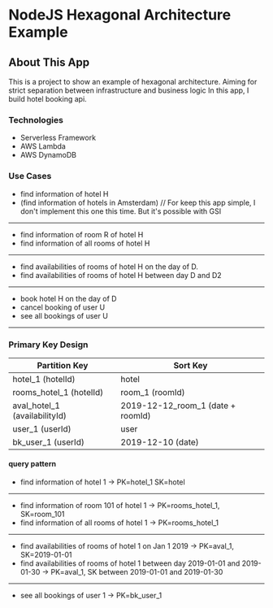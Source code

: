 # NodeJS Hexagonal Architecture Example

## About This App

This is a project to show an example of hexagonal architecture. Aiming for strict separation between infrastructure and business logic
In this app, I build hotel booking api.

### Technologies

- Serverless Framework
- AWS Lambda
- AWS DynamoDB

### Use Cases

- find information of hotel H
- (find information of hotels in Amsterdam) // For keep this app simple, I don't implement this one this time. But it's possible with GSI

---

- find information of room R of hotel H
- find information of all rooms of hotel H

---

- find availabilities of rooms of hotel H on the day of D.
- find availabilities of rooms of hotel H between day D and D2

---

- book hotel H on the day of D
- cancel booking of user U
- see all bookings of user U

---

### Primary Key Design

| Partition Key                 | Sort Key                          |
| ----------------------------- | --------------------------------- |
| hotel_1 (hotelId)             | hotel                             |
| rooms_hotel_1 (hotelId)       | room_1 (roomId)                   |
| aval_hotel_1 (availabilityId) | 2019-12-12_room_1 (date + roomId) |
| user_1 (userId)               | user                              |
| bk_user_1 (userId)            | 2019-12-10 (date)                 |

#### query pattern

- find information of hotel 1 -> PK=hotel_1 SK=hotel

---

- find information of room 101 of hotel 1 -> PK=rooms_hotel_1, SK=room_101
- find information of all rooms of hotel 1 -> PK=rooms_hotel_1

---

- find availabilities of rooms of hotel 1 on Jan 1 2019 -> PK=aval_1, SK=2019-01-01
- find availabilities of rooms of hotel 1 between day 2019-01-01 and 2019-01-30 -> PK=aval_1, SK between 2019-01-01 and 2019-01-30

---

- see all bookings of user 1 -> PK=bk_user_1
